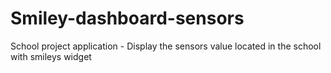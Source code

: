 # Smiley-dashboard-sensors
School project application - Display the sensors value located in the school with smileys widget

